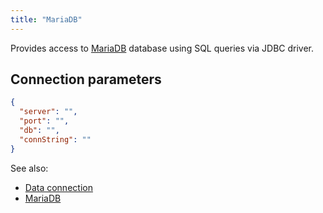 ```yaml
---
title: "MariaDB"
---
```


Provides access to [MariaDB](https://mariadb.org/) database using SQL queries
via JDBC driver.

## Connection parameters

```json
{
  "server": "",
  "port": "",
  "db": "",
  "connString": ""
}
```

See also:

* [Data connection](../data-connection.md)
* [MariaDB](https://mariadb.org/)
